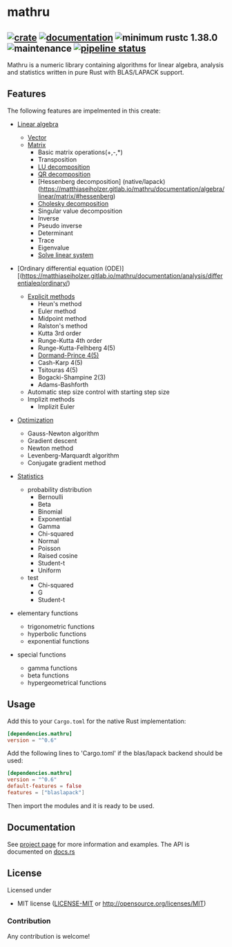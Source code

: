 # mathru

[![crate](https://img.shields.io/crates/v/mathru.svg)](https://crates.io/crates/mathru)
[![documentation](https://docs.rs/mathru/badge.svg)](https://docs.rs/mathru)
![minimum rustc 1.38.0](https://img.shields.io/badge/rustc-1.38.0-green.svg)
![maintenance](https://img.shields.io/badge/maintenance-actively--developed-brightgreen.svg)
[![pipeline status](https://gitlab.com/matthiaseiholzer/mathru/badges/master/pipeline.svg)](https://gitlab.com/matthiaseiholzer/mathru/-/commits/master)
------------
Mathru is a numeric library containing algorithms for linear algebra, analysis and statistics written in pure Rust with BLAS/LAPACK support.

## Features
The following features are impelmented in this create:

* [Linear algebra](https://matthiaseiholzer.gitlab.io/mathru/documentation/algebra/linear/)
    * [Vector](https://matthiaseiholzer.gitlab.io/mathru/documentation/algebra/linear/vector/)
    * [Matrix](https://matthiaseiholzer.gitlab.io/mathru/documentation/algebra/linear/matrix/)
        * Basic matrix operations(+,-,*)
        * Transposition
        * [LU decomposition](https://matthiaseiholzer.gitlab.io/mathru/documentation/algebra/linear/matrix/#lu-with-partial-pivoting)
        * [QR decomposition](https://matthiaseiholzer.gitlab.io/mathru/documentation/algebra/linear/matrix/#qr)
        * [Hessenberg decomposition] (native/lapack)(https://matthiaseiholzer.gitlab.io/mathru/documentation/algebra/linear/matrix/#hessenberg)
        * [Cholesky decomposition](https://matthiaseiholzer.gitlab.io/mathru/documentation/algebra/linear/matrix/#cholesky)
        * Singular value decomposition
        * Inverse
        * Pseudo inverse
        * Determinant
        * Trace
        * Eigenvalue
        * [Solve linear system](https://matthiaseiholzer.gitlab.io/mathru/documentation/algebra/linear/matrix/#linear-system-resolution)

* [Ordinary differential equation (ODE)][(https://matthiaseiholzer.gitlab.io/mathru/documentation/analysis/differentialeq/ordinary/)
    * [Explicit methods](https://matthiaseiholzer.gitlab.io/mathru/documentation/analysis/differentialeq/ordinary/)
        * Heun's method
        * Euler method
        * Midpoint method
        * Ralston's method
        * Kutta 3rd order
        * Runge-Kutta 4th order
        * Runge-Kutta-Felhberg 4(5)
        * [Dormand-Prince 4(5)](https://matthiaseiholzer.gitlab.io/mathru/documentation/analysis/differentialeq/ordinary/explicit/#dormand-prince)
        * Cash-Karp 4(5)
        * Tsitouras 4(5)
        * Bogacki-Shampine 2(3)
        * Adams-Bashforth
    * Automatic step size control with starting step size
    * Implizit methods
        * Implizit Euler

* [Optimization](https://matthiaseiholzer.gitlab.io/mathru/documentation/optimization)
    * Gauss-Newton algorithm
    * Gradient descent
    * Newton method
    * Levenberg-Marquardt algorithm
    * Conjugate gradient method

* [Statistics](https://matthiaseiholzer.gitlab.io/mathru/documentation/statistics)
    * probability distribution
        * Bernoulli
        * Beta
        * Binomial
        * Exponential
        * Gamma
        * Chi-squared
        * Normal
        * Poisson
        * Raised cosine
        * Student-t
        * Uniform
    * test
        * Chi-squared
        * G
        * Student-t

* elementary functions
    * trigonometric functions
    * hyperbolic functions
    * exponential functions

* special functions
    * gamma functions
    * beta functions
    * hypergeometrical functions

## Usage

Add this to your `Cargo.toml` for the native Rust implementation:

```toml
[dependencies.mathru]
version = "^0.6"
```
Add the following lines to 'Cargo.toml' if the blas/lapack backend should be used:

```toml
[dependencies.mathru]
version = "^0.6"
default-features = false
features = ["blaslapack"]
```

Then import the modules and it is ready to be used.

## Documentation

See [project page](https://matthiaseiholzer.gitlab.io/mathru) for more information and examples.
The API is documented on [docs.rs](https://docs.rs/mathru)

## License

Licensed under

 * MIT license ([LICENSE-MIT](LICENSE-MIT) or http://opensource.org/licenses/MIT)

### Contribution

Any contribution is welcome!
